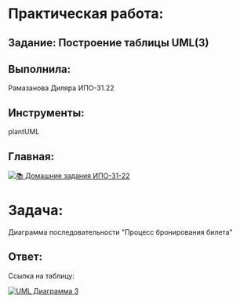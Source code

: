 # Практическая работа:
## Задание: Построение таблицы UML(3)

## Выполнила: 
Рамазанова Диляра ИПО-31.22
## Инструменты:
plantUML

## Главная:
[![📚 Домашние задания ИПО-31-22](https://img.shields.io/badge/📚_Главная-4285F4?style=for-the-badge&logo=github&logoColor=white)](https://github.com/wienwe/DyadyaRyuba/blob/main/HomeworkForRyubakov/README.md)

# Задача:
Диаграмма последовательности "Процесс бронирования билета"

## Ответ:
Ссылка на таблицу:

[![UML Диаграмма 3](https://img.shields.io/badge/📐_Посмотреть_UML_диаграмму-9C27B0?style=for-the-badge&logo=diagramsdotnet&logoColor=white)](https://github.com/wienwe/DyadyaRyuba/blob/main/HomeworkForRyubakov/Практическая%20работа%203%20UML/uml3.png)
